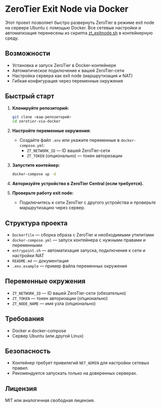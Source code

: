 # ZeroTier Exit Node via Docker

Этот проект позволяет быстро развернуть ZeroTier в режиме exit node на сервере Ubuntu с помощью Docker. Все сетевые настройки и автоматизация перенесены из скрипта [zt_exitnode.sh](https://github.com/anten-ka/zt_exitnode/blob/main/zt_exitnode.sh) в контейнерную среду.

## Возможности
- Установка и запуск ZeroTier в Docker-контейнере
- Автоматическое подключение к вашей ZeroTier-сети
- Настройка сервера как exit node (маршрутизация и NAT)
- Гибкая конфигурация через переменные окружения

## Быстрый старт

1. **Клонируйте репозиторий:**
   ```bash
   git clone <ваш-репозиторий>
   cd zerotier-via-docker
   ```

2. **Настройте переменные окружения:**
   - Создайте файл `.env` или укажите переменные в `docker-compose.yml`:
     - `ZT_NETWORK_ID` — ID вашей ZeroTier-сети
     - `ZT_TOKEN` (опционально) — токен авторизации

3. **Запустите контейнер:**
   ```bash
   docker-compose up -d
   ```

4. **Авторизуйте устройство в ZeroTier Central (если требуется).**

5. **Проверьте работу exit node:**
   - Подключитесь к сети ZeroTier с другого устройства и проверьте маршрутизацию через сервер.

## Структура проекта

- `Dockerfile` — сборка образа с ZeroTier и необходимыми утилитами
- `docker-compose.yml` — запуск контейнера с нужными правами и переменными
- `entrypoint.sh` — автоматизация запуска, подключения к сети и настройки NAT
- `README.md` — документация
- `.env.example` — пример файла переменных окружения

## Переменные окружения
- `ZT_NETWORK_ID` — ID вашей ZeroTier-сети (обязательно)
- `ZT_TOKEN` — токен авторизации (опционально)
- `ZT_NODE_NAME` — имя узла (опционально)

## Требования
- Docker и docker-compose
- Сервер Ubuntu (или другой Linux)

## Безопасность
- Контейнер требует привилегий `NET_ADMIN` для настройки сетевых правил.
- Рекомендуется запускать только на доверенных серверах.

## Лицензия
MIT или аналогичная свободная лицензия.
